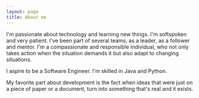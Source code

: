 ```yaml
---
layout: page
title: About me
---
```


I'm passionate about technology and learning new things.
I'm softspoken and very patient.
I've been part of several teams, as a leader, as a follower and mentor.
I'm a compassionate and responsible individual, who not only takes action when the situation demands it but also adapt to changing situations.

I aspire to be a Software Engineer. I'm skilled in Java and Python.

My favorite part about development is the fact when ideas that were just on a piece of paper or a document, turn into something that's real and it exists.